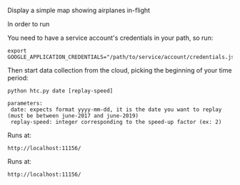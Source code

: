 Display a simple map showing airplanes in-flight

In order to run

You need to have a service account's credentials in your path, so run:

	export GOOGLE_APPLICATION_CREDENTIALS="/path/to/service/account/credentials.json"

Then start data collection from the cloud, picking the beginning of your time period:

    python htc.py date [replay-speed]
    
    parameters:
     date: expects format yyyy-mm-dd, it is the date you want to replay (must be between june-2017 and june-2019)
     replay-speed: integer corresponding to the speed-up factor (ex: 2)

Runs at:

	http://localhost:11156/
Runs at:

	http://localhost:11156/

